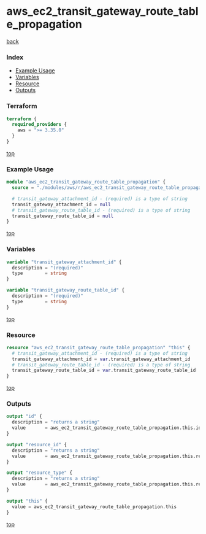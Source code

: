 # aws_ec2_transit_gateway_route_table_propagation

[back](../aws.md)

### Index

- [Example Usage](#example-usage)
- [Variables](#variables)
- [Resource](#resource)
- [Outputs](#outputs)

### Terraform

```terraform
terraform {
  required_providers {
    aws = ">= 3.35.0"
  }
}
```

[top](#index)

### Example Usage

```terraform
module "aws_ec2_transit_gateway_route_table_propagation" {
  source = "./modules/aws/r/aws_ec2_transit_gateway_route_table_propagation"

  # transit_gateway_attachment_id - (required) is a type of string
  transit_gateway_attachment_id = null
  # transit_gateway_route_table_id - (required) is a type of string
  transit_gateway_route_table_id = null
}
```

[top](#index)

### Variables

```terraform
variable "transit_gateway_attachment_id" {
  description = "(required)"
  type        = string
}

variable "transit_gateway_route_table_id" {
  description = "(required)"
  type        = string
}
```

[top](#index)

### Resource

```terraform
resource "aws_ec2_transit_gateway_route_table_propagation" "this" {
  # transit_gateway_attachment_id - (required) is a type of string
  transit_gateway_attachment_id = var.transit_gateway_attachment_id
  # transit_gateway_route_table_id - (required) is a type of string
  transit_gateway_route_table_id = var.transit_gateway_route_table_id
}
```

[top](#index)

### Outputs

```terraform
output "id" {
  description = "returns a string"
  value       = aws_ec2_transit_gateway_route_table_propagation.this.id
}

output "resource_id" {
  description = "returns a string"
  value       = aws_ec2_transit_gateway_route_table_propagation.this.resource_id
}

output "resource_type" {
  description = "returns a string"
  value       = aws_ec2_transit_gateway_route_table_propagation.this.resource_type
}

output "this" {
  value = aws_ec2_transit_gateway_route_table_propagation.this
}
```

[top](#index)